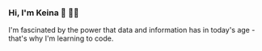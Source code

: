 ### Hi, I'm Keina 👋 👩‍💻

I'm fascinated by the power that data and information has in today's age - that's why I'm learning to code. 
